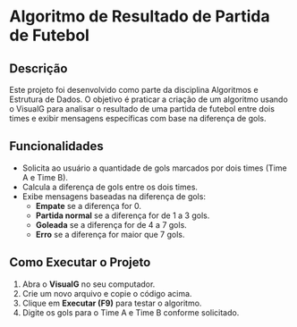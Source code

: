 <h1>Algoritmo de Resultado de Partida de Futebol</h1>

<h2>Descrição</h2>

Este projeto foi desenvolvido como parte da disciplina Algoritmos e Estrutura de Dados. O objetivo é praticar a criação de um algoritmo usando o VisualG para analisar o 
resultado de uma partida de futebol entre dois times e exibir mensagens específicas com base na diferença de gols.

 <h2> Funcionalidades</h2>
    <ul>
        <li>Solicita ao usuário a quantidade de gols marcados por dois times (Time A e Time B).</li>
        <li>Calcula a diferença de gols entre os dois times.</li>
        <li>Exibe mensagens baseadas na diferença de gols:
            <ul>
                <li><strong>Empate</strong> se a diferença for 0.</li>
                <li><strong>Partida normal</strong> se a diferença for de 1 a 3 gols.</li>
                <li><strong>Goleada</strong> se a diferença for de 4 a 7 gols.</li>
                <li><strong>Erro</strong> se a diferença for maior que 7 gols.</li>
            </ul>
        </li>
    </ul>

   <h2> Como Executar o Projeto</h2>
    <ol>
        <li>Abra o <strong>VisualG</strong> no seu computador.</li>
        <li>Crie um novo arquivo e copie o código acima.</li>
        <li>Clique em <strong>Executar (F9)</strong> para testar o algoritmo.</li>
        <li>Digite os gols para o Time A e Time B conforme solicitado.</li>
    </ol>
